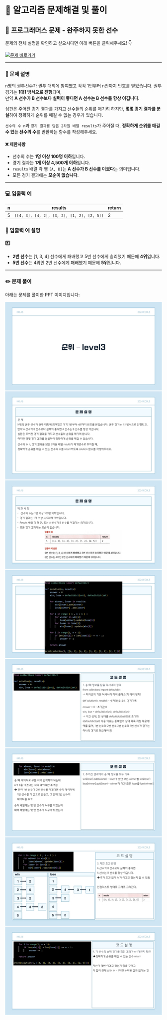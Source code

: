 # 🧩 알고리즘 문제해결 및 풀이

## 📘 프로그래머스 문제 - 완주하지 못한 선수

문제의 전체 설명을 확인하고 싶으시다면 아래 버튼을 클릭해주세요! 👇

[![문제 바로가기](https://img.shields.io/badge/문제%20바로가기-%230088CC?style=for-the-badge&logo=google-chrome&logoColor=white)](https://school.programmers.co.kr/learn/courses/30/lessons/49191)

---
### 📌 문제 설명

n명의 권투선수가 권투 대회에 참여했고 각각 1번부터 n번까지 번호를 받았습니다. 권투 경기는 **1대1 방식으로 진행**되며,  
만약 **A 선수가 B 선수보다 실력이 좋다면 A 선수는 B 선수를 항상 이깁니다**.

심판은 주어진 경기 결과를 가지고 선수들의 순위를 매기려 하지만, **몇몇 경기 결과를 분실**하여 정확하게 순위를 매길 수 없는 경우가 있습니다.

`선수의 수 n`과 `경기 결과를 담은 2차원 배열 results`가 주어질 때, **정확하게 순위를 매길 수 있는 선수의 수**를 반환하는 함수를 작성해주세요.

#### ❌ 제한사항

- 선수의 수는 **1명 이상 100명 이하**입니다.
- 경기 결과는 **1개 이상 4,500개 이하**입니다.
- `results` 배열 각 행 `[A, B]`는 **A 선수가 B 선수를 이겼다**는 의미입니다.
- 모든 경기 결과에는 **모순이 없습니다**.

---
### 💻 입출력 예

| n   | results                                    | return |
|-----|-------------------------------------------|--------|
| 5   | `[[4, 3], [4, 2], [3, 2], [1, 2], [2, 5]]` | 2      |

### 📖 입출력 예 설명

#### 1️⃣
- **2번 선수**는 [1, 3, 4] 선수에게 패배했고 5번 선수에게 승리했기 때문에 **4위**입니다.
- **5번 선수**는 4위인 2번 선수에게 패배했기 때문에 **5위**입니다.

---

### ✏️ 문제 풀이

아래는 문제를 풀이한 PPT 이미지입니다:  

![문제 풀이](./img/1.jpg)
![문제 풀이](./img/2.jpg)
![문제 풀이](./img/3.jpg)
![문제 풀이](./img/4.jpg)
![문제 풀이](./img/5.jpg)
![문제 풀이](./img/6.jpg)
![문제 풀이](./img/7.jpg)
![문제 풀이](./img/8.jpg)
